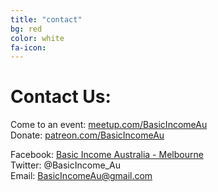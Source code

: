 ```yaml
---
title: "contact"
bg: red
color: white
fa-icon: 
---
```


# Contact Us:

Come to an event: [meetup.com/BasicIncomeAu](meetup.com/BasicIncomeAu)<br>
Donate: [patreon.com/BasicIncomeAu](patreon.com/BasicIncomeAu)

Facebook: [Basic Income Australia - Melbourne](www.facebook.com/groups/1162983967132457)<br>
Twitter: @BasicIncome_Au<br>
Email: BasicIncomeAu@gmail.com
